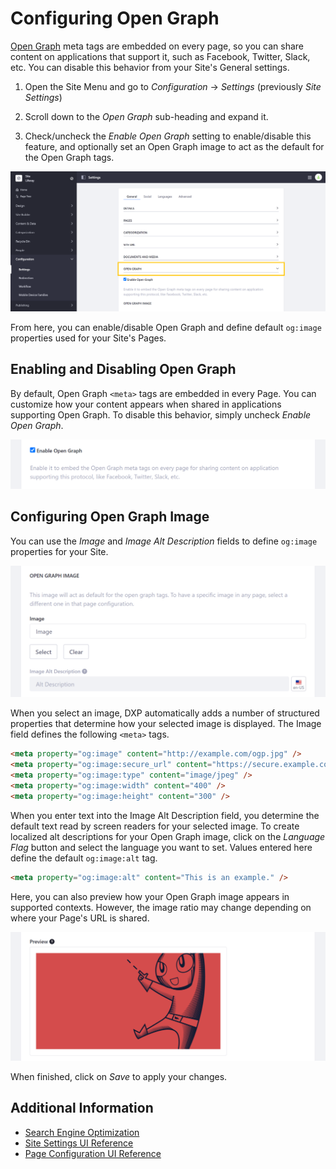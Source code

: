 # Configuring Open Graph

[Open Graph](https://ogp.me/) meta tags are embedded on every page, so you can share content on applications that support it, such as Facebook, Twitter, Slack, etc. You can disable this behavior from your Site's General settings.
<!-- It'd be great to have a screenshot here of the practical application of this feature. -->
1. Open the Site Menu and go to *Configuration* &rarr; *Settings* (previously *Site Settings*)

1. Scroll down to the *Open Graph* sub-heading and expand it.

1. Check/uncheck the *Enable Open Graph* setting to enable/disable this feature, and optionally set an Open Graph image to act as the default for the Open Graph tags.

![Configure Site-wide Open Graph settings in the General tab of your Site's settings.](./configuring-open-graph/images/01.png)

From here, you can enable/disable Open Graph and define default `og:image` properties used for your Site's Pages.

## Enabling and Disabling Open Graph

By default, Open Graph `<meta>` tags are embedded in every Page. You can customize how your content appears when shared in applications supporting Open Graph. To disable this behavior, simply uncheck *Enable Open Graph*.

![Enable or disable embedded Open Graph tags in your Site's Pages.](./configuring-open-graph/images/02.png)

## Configuring Open Graph Image

You can use the *Image* and *Image Alt Description* fields to define `og:image` properties for your Site.

![Define the default og:image and og:image:alt properties used for your Site.](./configuring-open-graph/images/03.png)

When you select an image, DXP automatically adds a number of structured properties that determine how your selected image is displayed. The Image field defines the following `<meta>` tags.

```html
<meta property="og:image" content="http://example.com/ogp.jpg" />
<meta property="og:image:secure_url" content="https://secure.example.com/ogp.jpg" />
<meta property="og:image:type" content="image/jpeg" />
<meta property="og:image:width" content="400" />
<meta property="og:image:height" content="300" />
```

When you enter text into the Image Alt Description field, you determine the default text read by screen readers for your selected image. To create localized alt descriptions for your Open Graph image, click on the *Language Flag* button and select the language you want to set. Values entered here define the default `og:image:alt` tag.

```html
<meta property="og:image:alt" content="This is an example." />
```

Here, you can also preview how your Open Graph image appears in supported contexts. However, the image ratio may change depending on where your Page's URL is shared.

![Preview your default Open Graph configuration.](./configuring-open-graph/images/05.png)

When finished, click on *Save* to apply your changes.

## Additional Information

* [Search Engine Optimization](./../optimizing_sites.html#search-engine-optimization)
* [Site Settings UI Reference](./site-settings-ui-reference.md)
* [Page Configuration UI Reference](./../creating-pages/page-settings/configuring-individual-pages.md)
